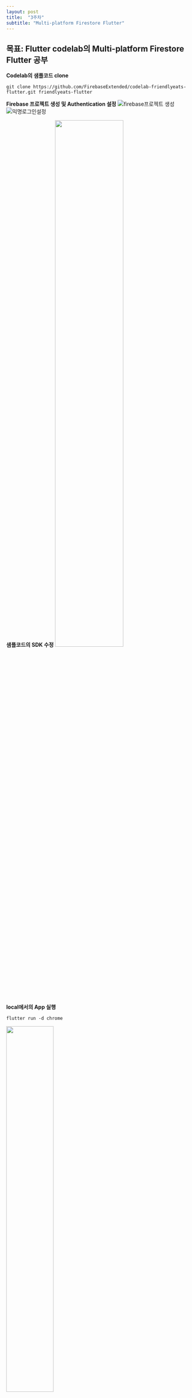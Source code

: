 ```yaml
---
layout: post
title:  "3주차"
subtitle: "Multi-platform Firestore Flutter"
---
```


## 목표: Flutter codelab의 Multi-platform Firestore Flutter 공부

**Codelab의 샘플코드 clone**
```
git clone https://github.com/FirebaseExtended/codelab-friendlyeats-flutter.git friendlyeats-flutter
```

**Firebase 프로젝트 생성 및 Authentication 설정**
![firebase프로젝트 생성](https://user-images.githubusercontent.com/33508545/150132764-d7f24a2d-e050-4ecf-a338-1b0c883ed593.png)
![익명로그인설정](https://user-images.githubusercontent.com/33508545/150132887-caff7391-df8f-4e1f-97cc-192e41573e5f.png)


**샘플코드의 SDK 수정**
<img src = "https://user-images.githubusercontent.com/33508545/150133205-670983fa-d3a5-4d6f-b123-4e7e1296d487.png" width="60%" height="60%">

**local에서의 App 실행**
```
flutter run -d chrome
```
<img src = "https://user-images.githubusercontent.com/33508545/150133980-bcf0c9a8-351b-4765-b01f-9de3d196e912.png" width="50%" height="50%">


'ADD SOME' 버튼을 클릭하여 데이터 모델에 데이터 추가

> 데이터 구조
<img src = "https://user-images.githubusercontent.com/33508545/150129181-bb469c82-2f69-46fb-ac35-039c628ad31d.png" width="50%" height="50%">
<img src = "https://user-images.githubusercontent.com/33508545/150129191-6e446c6e-af7a-4a70-bbe2-e32c96d8c26b.png" width="50%" height="50%">>

**data.dart파일을 수정하여 Firestore의 데이터 가져오기**

{% highlight javascript linenos %}
Future<void> addRestaurant(Restaurant restaurant) {
  // TODO: Complete the "Add restaurants to Firestore" step.
  final restaurants = FirebaseFirestore.instance.collection('restaurants');
  return restaurants.add({
    'avgRating': restaurant.avgRating,
    'category': restaurant.category,
    'city': restaurant.city,
    'name': restaurant.name,
    'numRatings': restaurant.numRatings,
    'photo': restaurant.photo,
    'price': restaurant.price,
  });
}
{% endhighlight %}

{% highlight javascript linenos %}
Stream<QuerySnapshot> loadAllRestaurants() {
  // TODO: Complete the "Display data from Cloud Firestore" step.
  return FirebaseFirestore.instance
      .collection('restaurants')
      .orderBy('avgRating', descending: true)
      .limit(50)
      .snapshots();
}
{% endhighlight %}

{% highlight javascript linenos %}
List<Restaurant> getRestaurantsFromQuery(QuerySnapshot snapshot) {
  // TODO: Complete the "Display data from Cloud Firestore" step.
  return snapshot.docs.map((DocumentSnapshot doc) {
    return Restaurant.fromSnapshot(doc);
  }).toList();
}
{% endhighlight %}

{% highlight javascript linenos %}
Future<Restaurant> getRestaurant(String restaurantId) {
  // TODO: Complete the "Get data" step.
  return FirebaseFirestore.instance
      .collection('restaurants')
      .doc(restaurantId)
      .get()
      .then((DocumentSnapshot doc) => Restaurant.fromSnapshot(doc));
}
{% endhighlight %}

{% highlight javascript linenos %}
Future<void> addReview({String restaurantId, Review review}) {
  // TODO: Complete the "Write data in a transaction" step.
  final restaurant =
  FirebaseFirestore.instance.collection('restaurants').doc(restaurantId);
  final newReview = restaurant.collection('ratings').doc();

  return FirebaseFirestore.instance.runTransaction((Transaction transaction) {
    return transaction
        .get(restaurant)
        .then((DocumentSnapshot doc) => Restaurant.fromSnapshot(doc))
        .then((Restaurant fresh) {
      final newRatings = fresh.numRatings + 1;
      final newAverage =
          ((fresh.numRatings * fresh.avgRating) + review.rating) / newRatings;

      transaction.update(restaurant, {
        'numRatings': newRatings,
        'avgRating': newAverage,
      });

      transaction.set(newReview, {
        'rating': review.rating,
        'text': review.text,
        'userName': review.userName,
        'timestamp': review.timestamp ?? FieldValue.serverTimestamp(),
        'userId': review.userId,
      });
    });
  });
}
{% endhighlight %}

{% highlight javascript linenos %}
Stream<QuerySnapshot> loadFilteredRestaurants(Filter filter) {
  // TODO: Complete the "Sorting and filtering data" step.
  Query collection = FirebaseFirestore.instance.collection('restaurants');
  if (filter.category != null) {
    collection = collection.where('category', isEqualTo: filter.category);
  }
  if (filter.city != null) {
    collection = collection.where('city', isEqualTo: filter.city);
  }
  if (filter.price != null) {
    collection = collection.where('price', isEqualTo: filter.price);
  }
  return collection
      .orderBy(filter.sort ?? 'avgRating', descending: true)
      .limit(50)
      .snapshots();
}
{% endhighlight %}

{% highlight javascript linenos %}
void addRestaurantsBatch(List<Restaurant> restaurants) {
  restaurants.forEach((Restaurant restaurant) {
    addRestaurant(restaurant);
  });
}
{% endhighlight %}
  
***변경 후 App 메인 화면***
![메인페이지](https://user-images.githubusercontent.com/33508545/150135075-2ec6b099-e049-460c-88a6-14ca3ec2eadd.png)
  
***변경 후 리뷰 화면***
![리뷰페이지](https://user-images.githubusercontent.com/33508545/150136022-cf9841c1-f887-4151-88bb-7b1a5600ea3e.png)
  
firebase에 있는 데이터를 불러와 화면에 출력되는 것을 확인하였다.
  
